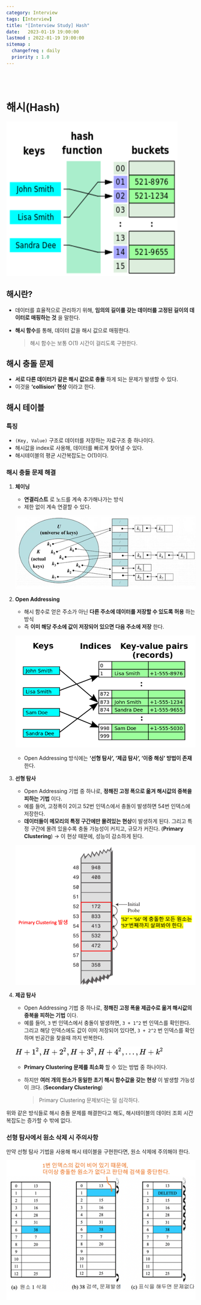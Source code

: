 ```yaml
---
category: Interview
tags: [Interview]
title: "[Interview Study] Hash"
date:   2023-01-19 19:00:00 
lastmod : 2022-01-19 19:00:00
sitemap :
  changefreq : daily
  priority : 1.0
---
```


<br/><br/>

# 해시(Hash)

![Untitled](/assets/img/2023-01-20-Interview_Hashing/Untitled.png)

## 해시란?

- 데이터를 효율적으로 관리하기 위해, **임의의 길이를 갖는 데이터를 고정된 길이의 데이터로 매핑하는 것** 을 말한다.
- **해시 함수**를 통해, 데이터 값을 해시 값으로 매핑한다.
    
    > 해시 함수는 보통 O(1) 시간이 걸리도록 구현한다.
    > 

## 해시 충돌 문제

- **서로 다른 데이터가 같은 해시 값으로 충돌** 하게 되는 문제가 발생할 수  있다.
- 이것을 **‘collision’ 현상** 이라고 한다.

## 해시 테이블

### 특징

- `(Key, Value)` 구조로 데이터를 저장하는 자료구조 중 하나이다.
- 해시값을 index로 사용해, 데이터를 빠르게 찾아낼 수 있다.
- 해시테이블의 평균 시간복잡도는 O(1)이다.

### 해시 충돌 문제 해결

1. **체이닝**
    - **연결리스트** 로 노드를 계속 추가해나가는 방식
    - 제한 없이 계속 연결할 수 있다.
    
    ![Untitled](/assets/img/2023-01-20-Interview_Hashing/Untitled%201.png)
    
2. **Open Addressing**
    - 해시 함수로 얻은 주소가 아닌 **다른 주소에 데이터를 저장할 수 있도록 허용** 하는 방식
    - 즉 **이미 해당 주소에 값이 저장되어 있으면 다음 주소에 저장** 한다.
    
    ![Untitled](/assets/img/2023-01-20-Interview_Hashing/Untitled%202.png)
    
    - Open Addressing 방식에는 **‘선형 탐사’, ‘제곱 탐사’, ‘이중 해싱’ 방법이 존재** 한다.
3. **선형 탐사**
    - Open Addressing 기법 중 하나로, **정해진 고정 폭으로 옮겨 해시값의 중복을 피하는 기법** 이다.
    - 예를 들어, 고정폭이 2이고 52번 인덱스에서 충돌이 발생하면 54번 인덱스에 저장한다.
    - **데이터들이 메모리의 특정 구간에만 몰려있는 현상**이 발생하게 된다. 그리고  특정 구간에 몰려 있을수록 충돌 가능성이 커지고, 규모가 커진다. (**Primary Clustering**) → 이 현상 때문에, 성능이 감소하게 된다.
    
    ![Untitled](/assets/img/2023-01-20-Interview_Hashing/Untitled%203.png)
    
4. **제곱 탐사**
    - Open Addressing 기법 중 하나로, **정해진 고정 폭을 제곱수로 옮겨 해시값의 중복을 피하는 기법** 이다.
    - 예를 들어, `3` 번 인덱스에서 충돌이 발생하면, `3 + 1^2` 번 인덱스를 확인한다. 그리고 해당 인덱스에도 값이 이미 저장되어 있다면, `3 + 2^2` 번 인덱스를 확인하며 빈공간을 찾을때 까지 반복한다.
    
    ![Untitled](/assets/img/2023-01-20-Interview_Hashing/Untitled%204.png)
    
    - **Primary Clustering 문제를 최소화** 할 수 있는 방법 중 하나이다.
    - 하지만 **여러 개의 원소가 동일한 초기 해시 함수값을 갖는 현상** 이 발생할 가능성이 크다. (**Secondary Clustering**)
        
        > Primary Clustering 문제보다는 덜 심각하다.

위와 같은 방식들로 해시 충돌 문제를 해결한다고 해도, 해시테이블의 데이터 조회 시간복잡도는 증가할 수 밖에 없다.

### 선형 탐사에서 원소 삭제 시 주의사항

만약 선형 탐사 기법을 사용해 해시 테이블을 구현한다면, 원소 삭제에 주의해야 한다.

![Untitled](/assets/img/2023-01-20-Interview_Hashing/Untitled%205.png)